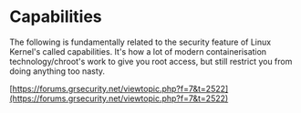 # Capabilities

The following is fundamentally related to the security feature of Linux Kernel's called capabilities.  It's how a lot of modern containerisation technology/chroot's work to give you root access, but still restrict you from doing anything too nasty.

[https://forums.grsecurity.net/viewtopic.php?f=7&t=2522](https://forums.grsecurity.net/viewtopic.php?f=7&t=2522)

